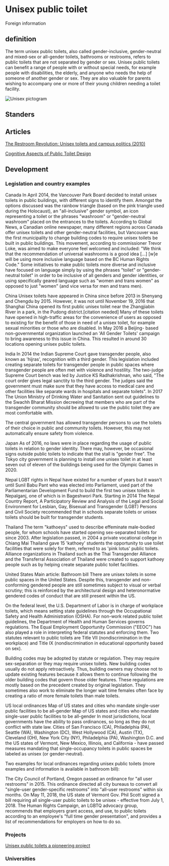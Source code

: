 # Unisex public toilet

Foreign information

## definition

The term unisex public toilets, also called gender-inclusive, gender-neutral and mixed-sex or all-gender toilets, bathrooms or restrooms, refers to public toilets that are not separated by gender or sex. Unisex public toilets can benefit a range of people with or without special needs, for example people with disabilities, the elderly, and anyone who needs the help of someone of another gender or sex. They are also valuable for parents wishing to accompany one or more of their young children needing a toilet facility.

![Unisex pictogram](https://upload.wikimedia.org/wikipedia/commons/7/78/Unisex_pictogram.jpg)

## Standers

## Articles

[The Restroom Revolution: Unisex toilets and campus politics (2010)](http://belmont.bme.umich.edu/wp-content/uploads/sites/377/2018/02/4-The-Restroom-Revolution-Unisex-toilets-and-campus-politics.pdf)

[Cognitive Aspects of Public Toilet Design
](https://www.researchgate.net/profile/Jo_Anne_Bichard/publication/228376572_Cognitive_Aspects_of_Public_Toilet_Design/links/0f31753c696fb0dd5f000000.pdf)

## Development

### Legislation and country examples

Canada
In April 2014, the Vancouver Park Board decided to install unisex toilets in public buildings, with different signs to identify them. Amongst the options discussed was the rainbow triangle (based on the pink triangle used during the Holocaust), an "all-inclusive" gender symbol, an icon representing a toilet or the phrases "washroom" or "gender-neutral washroom" placed on the entrances to the toilets. According to Global News, a Canadian online newspaper, many different regions across Canada offer unisex toilets and other gender-neutral facilities, but Vancouver was the first municipality to change building codes to require unisex toilets be built in public buildings. This movement, according to commissioner Trevor Loke, was aimed to make everyone feel welcomed and included: "We think that the recommendation of universal washrooms is a good idea [...] [w]e will be using more inclusive language based on the BC Human Rights Code." Some initiatives to make public toilets more diverse and inclusive have focused on language simply by using the phrases "toilet" or "gender-neutral toilet" in order to be inclusive of all genders and gender identities, or using specifically geared language such as "women and trans women" as opposed to just "women" (and vice versa for men and trans men).

China
Unisex toilets have appeared in China since before 2013 in Shenyang and Chengdu by 2015. However, it was not until November 19, 2016 that Shanghai China opened its first public unisex toilet near the Zhangjiabin River in a park, in the Pudong district.[citation needed] Many of these toilets have opened in high-traffic areas for the convenience of users as opposed to existing for the benefit of those in need of a unisex toilet, for example sexual minorities or those who are disabled. In May 2016 a Beijing- based non-governmental organization launched an 'All Gender Toilets' campaign to bring awareness to this issue in China. This resulted in around 30 locations opening unisex public toilets.

India
In 2014 the Indian Supreme Court gave transgender people, also known as 'hijras', recognition with a third gender. This legislation included creating separate toilets for transgender people in public spaces where transgender people are often met with violence and hostility. The two-judge Supreme Court bench was led by Justice KS Radhakrishnan, who said, "The court order gives legal sanctity to the third gender. The judges said the government must make sure that they have access to medical care and other facilities like separate wards in hospitals and separate toilets". In 2017 The Union Ministry of Drinking Water and Sanitation sent out guidelines to the Swachh Bharat Mission decreeing that members who are part of the transgender community should be allowed to use the public toilet they are most comfortable with.

The central government has allowed transgender persons to use the toilets of their choice in public and community toilets. However, this may not automatically ensure safety from violence.

Japan
As of 2016, no laws were in place regarding the usage of public toilets in relation to gender identity. There may, however, be occasional signs outside public toilets to indicate that the stall is "gender free". The Tokyo city government is planning to install one unisex toilet in at least seven out of eleven of the buildings being used for the Olympic Games in 2020.

Nepal
LGBT rights in Nepal have existed for a number of years but it wasn't until Sunil Babu Pant who was elected into Parliament, used part of the Parliamentarian Development Fund to build the first two unisex toilets in Nepalganj, one of which is in Bageshwori Park. Starting in 2014 The Nepal Country Report, A Participatory Review and Analysis of the Legal and Social Environment for Lesbian, Gay, Bisexual and Transgender (LGBT) Persons and Civil Society recommended that in schools separate toilets or unisex toilets should be built for transgender students.

Thailand
The term "kathoeys" used to describe effeminate male-bodied people, for whom schools have started opening sex-separated toilets for since 2003. After legislation passed, in 2004 a private vocational college in Chiang Mai Thailand gave 15 'kathoey' students the opportunity to use toilet facilities that were solely for them, referred to as 'pink lotus' public toilets. Alliance organizations in Thailand such as the Thai Transgender Alliance and the Transferral Association of Thailand were created to support kathoey people such as by helping create separate public toilet facilities.

United States
Main article: Bathroom bill
There are unisex toilets in some public spaces in the United States. Despite this, transgender and non-conforming gendered people are still sometimes subject to visual or verbal scrutiny; this is reinforced by the architectural design and heteronormative gendered codes of conduct that are still present within the US.

On the federal level, the U.S. Department of Labor is in charge of workplace toilets, which means setting state guidelines through the Occupational Safety and Health Administration (OSHA). For non-work related public toilet guidelines, the Department of Health and Human Services governs regulations. The Equal Employment Opportunity Commission ("EEOC") has also played a role in interpreting federal statutes and enforcing them. Two statutes relevant to public toilets are Title VII (nondiscrimination in the workplace) and Title IX (nondiscrimination in educational opportunity based on sex).

Building codes may be adopted by statute or regulation. They may require sex-separation or they may require unisex toilets. New building codes usually do not apply retroactively. Thus, building owners may choose not to update existing features because it allows them to continue following the older building codes that govern those older features. These regulations are mostly based on the precedent created by original legislation. They sometimes also work to eliminate the longer wait time females often face by creating a ratio of more female toilets than male toilets.

US local ordinances
Map of US states and cities who mandate single-user public facilities to be all-gender
Map of US states and cities who mandate single-user public facilities to be all-gender
In most jurisdictions, local governments have the ability to pass ordinances, so long as they do not conflict with state law. Cities of San Francisco (CA), Philadelphia (PA), Seattle (WA), Washington (DC), West Hollywood (CA), Austin (TX), Cleveland (OH), New York City (NY), Philadelphia (PA), Washington D.C. and the US states of Vermont, New Mexico, Illinois, and California - have passed measures mandating that single-occupancy toilets in public spaces be labeled as unisex (or gender-neutral).

Two examples for local ordinances regarding unisex public toilets (more examples and information is available in bathroom bill):

The City Council of Portland, Oregon passed an ordinance for "all user restrooms" in 2015. This ordinance directed all city bureaus to convert all "single-user gender-specific restrooms" into "all-user restrooms" within six months.
On May 11, 2018, the US state of Vermont Gov. Phil Scott signed a bill requiring all single-user public toilets to be unisex - effective from July 1, 2018.
The Human Rights Campaign, an LGBTQ advocacy group, recommends that employers grant access, and use, to public toilets according to an employee's "full time gender presentation", and provides a list of recommendations for employers on how to do so.

### Projects

[Unisex public toilets a pioneering project](https://www.chinadaily.com.cn/opinion/2017-06/13/content_29720604.htm)

### Universities
